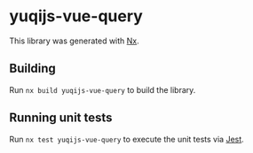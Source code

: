 # yuqijs-vue-query

This library was generated with [Nx](https://nx.dev).

## Building

Run `nx build yuqijs-vue-query` to build the library.

## Running unit tests

Run `nx test yuqijs-vue-query` to execute the unit tests via [Jest](https://jestjs.io).
